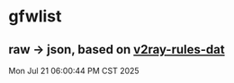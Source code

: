 # gfwlist
## raw -> json, based on [v2ray-rules-dat](https://github.com/Loyalsoldier/v2ray-rules-dat)
Mon Jul 21 06:00:44 PM CST 2025


